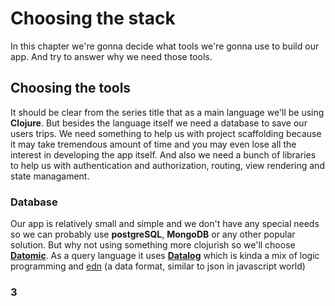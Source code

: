 # Choosing the stack

In this chapter we're gonna decide what tools we're gonna use to build our app. And try to answer why we need those tools. 

## Choosing the tools

It should be clear from the series title that as a main language we'll be using **Clojure**. But besides the language itself we need a database to save our users trips. We need something to help us with project scaffolding because it may take tremendous amount of time and you may even lose all the interest in developing the app itself. And also we need a bunch of libraries to help us with authentication and authorization, routing, view rendering and state managament. 

### Database 

Our app is relatively small and simple and we don't have any special needs so we can probably use **postgreSQL**, **MongoDB** or any other popular solution. But why not using something more clojurish so we'll choose  [**Datomic**][datomic]. As a query language it uses [**Datalog**][datalog] which is kinda a mix of logic programming and [edn] (a data format, similar to json in javascript world)

### 3


[datomic]: https://docs.datomic.com/on-prem/getting-started/brief-overview.html
[datalog]: http://www.learndatalogtoday.org/
[edn]: https://github.com/edn-format/edn
<!--stackedit_data:
eyJoaXN0b3J5IjpbLTE1NTE5Mjk2MzAsMzIyMzk5NzAyLC0xND
Q1ODU2NDgwLC00ODE0MTkxNDgsMTIyMzY4MDg0NCwtNDMyOTk0
MTYyLC0xNDYzNzAwNDczLC0xMzQxNzg5Nzc0XX0=
-->